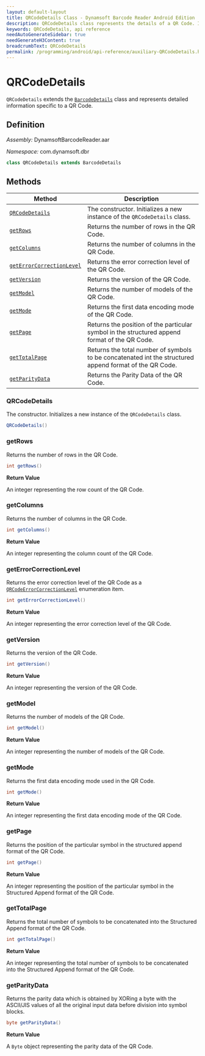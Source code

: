 ```yaml
---
layout: default-layout
title: QRCodeDetails Class - Dynamsoft Barcode Reader Android Edition
description: QRCodeDetails class represents the details of a QR Code. It is derived from the BarcodeDetails class and contains various attributes related to the QR Code.
keywords: QRCodeDetails, api reference
needAutoGenerateSidebar: true
needGenerateH3Content: true
breadcrumbText: QRCodeDetails
permalink: /programming/android/api-reference/auxiliary-QRCodeDetails.html
---
```


# QRCodeDetails

`QRCodeDetails` extends the [`BarcodeDetails`](barcode-details.md) class and represents detailed information specific to a QR Code.

## Definition

*Assembly:* DynamsoftBarcodeReader.aar

*Namespace:* com.dynamsoft.dbr

```java
class QRCodeDetails extends BarcodeDetails
```

## Methods

| Method | Description |
| ------ | ----------- |
| [`QRCodeDetails`](#qrcodedetails-1) | The constructor. Initializes a new instance of the `QRCodeDetails` class. |
| [`getRows`](#getrows) | Returns the number of rows in the QR Code. |
| [`getColumns`](#getcolumns) | Returns the number of columns in the QR Code. |
| [`getErrorCorrectionLevel`](#geterrorcorrectionlevel) | Returns the error correction level of the QR Code.|
| [`getVersion`](#getversion) | Returns the version of the QR Code.|
| [`getModel`](#getmodel) | Returns the number of models of the QR Code.|
| [`getMode`](#getmode) | Returns the first data encoding mode of the QR Code.|
| [`getPage`](#getpage) | Returns the position of the particular symbol in the structured append format of the QR Code.|
| [`getTotalPage`](#gettotalpage) | Returns the total number of symbols to be concatenated int the structured append format of the QR Code.|
| [`getParityData`](#getparitydata) | Returns the Parity Data of the QR Code.|

### QRCodeDetails

The constructor. Initializes a new instance of the `QRCodeDetails` class.

```java
QRCodeDetails()
```

### getRows

Returns the number of rows in the QR Code.

```java
int getRows()
```

**Return Value**

An integer representing the row count of the QR Code.

### getColumns

Returns the number of columns in the QR Code.

```java
int getColumns()
```

**Return Value**

An integer representing the column count of the QR Code.

### getErrorCorrectionLevel

Returns the error correction level of the QR Code as a [`QRCodeErrorCorrectionLevel`]({{site.dcv_enumerations}}barcode-reader/qr-code-error-correction-level.html?lang=android) enumeration item.

```java
int getErrorCorrectionLevel()
```

**Return Value**

An integer representing the error correction level of the QR Code.

### getVersion

Returns the version of the QR Code.

```java
int getVersion()
```

**Return Value**

An integer representing the version of the QR Code.

### getModel

Returns the number of models of the QR Code.

```java
int getModel()
```

**Return Value**

An integer representing the number of models of the QR Code.

### getMode

Returns the first data encoding mode used in the QR Code.

```java
int getMode()
```

**Return Value**

An integer representing the first data encoding mode of the QR Code.

### getPage

Returns the position of the particular symbol in the structured append format of the QR Code.

```java
int getPage()
```

**Return Value**

An integer representing the position of the particular symbol in the Structured Append format of the QR Code.

### getTotalPage

Returns the total number of symbols to be concatenated into the Structured Append format of the QR Code.

```java
int getTotalPage()
```

**Return Value**

An integer representing the total number of symbols to be concatenated into the Structured Append format of the QR Code.

### getParityData

Returns the parity data which is obtained by XORing a byte with the ASCII/JIS values of all the original input data before division into symbol blocks.

```java
byte getParityData()
```

**Return Value**

A `Byte` object representing the parity data of the QR Code.
